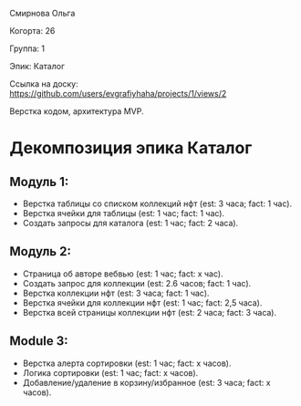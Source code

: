 Смирнова Ольга

Когорта: 26

Группа: 1

Эпик: Каталог

Ссылка на доску: https://github.com/users/evgrafiyhaha/projects/1/views/2


Верстка кодом, архитектура MVP.




# Декомпозиция эпика Каталог

## Модуль 1:

- Верстка таблицы со списком коллекций нфт (est: 3 часа; fact: 1 час).
- Верстка ячейки для таблицы (est: 1 час; fact: 1 час).
- Создать запросы для каталога (est: 1 час; fact: 2 часа).

## Модуль 2:
- Страница об авторе вебвью (est: 1 час; fact: x час).
- Создать запрос для коллекции (est: 2.6 часов; fact: 1 час).
- Верстка коллекции нфт (est: 3 часа; fact: 1 час).
- Верстка ячейки для коллекции нфт (est: 1 час; fact: 2,5 часа).
- Верстка всей страницы коллекции нфт (est: 2 часа; fact: 3 часa).


## Module 3:
- Верстка алерта сортировки (est: 1 час; fact: x часов).
- Логика сортировки (est: 1 час; fact: x часов).
- Добавление/удаление в корзину/избранное (est: 3 часа; fact: x часов).

